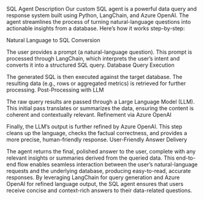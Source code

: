 SQL Agent Description
Our custom SQL agent is a powerful data query and response system built using Python, LangChain, and Azure OpenAI. The agent streamlines the process of turning natural-language questions into actionable insights from a database. Here’s how it works step-by-step:

Natural Language to SQL Conversion

The user provides a prompt (a natural-language question).
This prompt is processed through LangChain, which interprets the user’s intent and converts it into a structured SQL query.
Database Query Execution

The generated SQL is then executed against the target database.
The resulting data (e.g., rows or aggregated metrics) is retrieved for further processing.
Post-Processing with LLM

The raw query results are passed through a Large Language Model (LLM). This initial pass translates or summarizes the data, ensuring the content is coherent and contextually relevant.
Refinement via Azure OpenAI

Finally, the LLM’s output is further refined by Azure OpenAI. This step cleans up the language, checks the factual correctness, and provides a more precise, human-friendly response.
User-Friendly Answer Delivery

The agent returns the final, polished answer to the user, complete with any relevant insights or summaries derived from the queried data.
This end-to-end flow enables seamless interaction between the user’s natural-language requests and the underlying database, producing easy-to-read, accurate responses. By leveraging LangChain for query generation and Azure OpenAI for refined language output, the SQL agent ensures that users receive concise and context-rich answers to their data-related questions.

